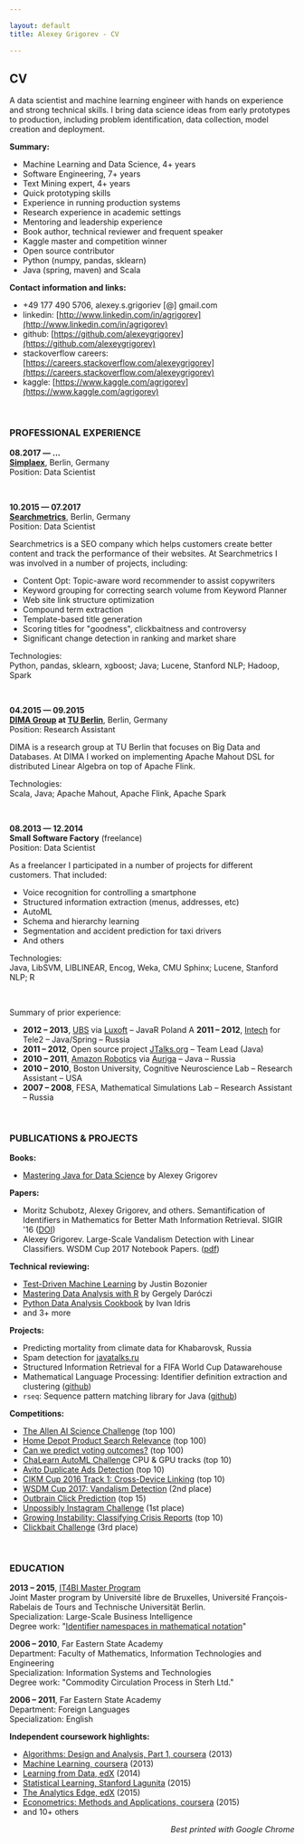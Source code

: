 ```yaml
---

layout: default
title: Alexey Grigorev - CV

---
```



## CV

A data scientist and machine learning engineer with hands on experience and strong technical skills. I bring data science ideas from early prototypes to production, including problem identification, data collection, model creation and deployment. 


**Summary:**

- Machine Learning and Data Science, 4+ years
- Software Engineering, 7+ years
- Text Mining expert, 4+ years
- Quick prototyping skills
- Experience in running production systems
- Research experience in academic settings
- Mentoring and leadership experience
- Book author, technical reviewer and frequent speaker
- Kaggle master and competition winner
- Open source contributor
- Python (numpy, pandas, sklearn)
- Java (spring, maven) and Scala

**Contact information and links:**

- +49 177 490 5706, alexey.s.grigoriev [@] gmail.com
- linkedin: [http://www.linkedin.com/in/agrigorev](http://www.linkedin.com/in/agrigorev)
- github: [https://github.com/alexeygrigorev](https://github.com/alexeygrigorev)
- stackoverflow careers: [https://careers.stackoverflow.com/alexeygrigorev](https://careers.stackoverflow.com/alexeygrigorev)
- kaggle: [https://www.kaggle.com/agrigorev](https://www.kaggle.com/agrigorev)


&nbsp;

### PROFESSIONAL EXPERIENCE

<strong>08.2017 &mdash; ...</strong><br/>
<strong>[Simplaex](http://www.simplaex.com)</strong>, Berlin, Germany<br/>
Position: Data Scientist<br/>

&nbsp;


<strong>10.2015 &mdash; 07.2017</strong><br/>
<strong>[Searchmetrics](http://www.searchmetrics.com)</strong>, Berlin, Germany<br/>
Position: Data Scientist<br/>

Searchmetrics is a SEO company which helps customers create better content and track the performance of their websites. At Searchmetrics I was involved in a number of projects, including:

- Content Opt: Topic-aware word recommender to assist copywriters
- Keyword grouping for correcting search volume from Keyword Planner
- Web site link structure optimization
- Compound term extraction
- Template-based title generation
- Scoring titles for "goodness", clickbaitness and controversy
- Significant change detection in ranking and market share


Technologies:<br/>
Python, pandas, sklearn, xgboost; Java; Lucene, Stanford NLP; Hadoop, Spark<br/>


&nbsp;

<strong>04.2015 &mdash; 09.2015</strong><br/>
**[DIMA Group](http://www.dima.tu-berlin.de/) at [TU Berlin](http://www.tu-berlin.de/)**, Berlin, Germany<br/>
Position: Research Assistant<br/>

DIMA is a research group at TU Berlin that focuses on Big Data and Databases. At DIMA I worked on
implementing Apache Mahout DSL for distributed Linear Algebra on top of Apache Flink. <br/>

Technologies:<br/>
Scala, Java; Apache Mahout, Apache Flink, Apache Spark<br/>


&nbsp;

<strong>08.2013 &mdash; 12.2014</strong><br/>
<strong>Small Software Factory</strong> (freelance)<br/>
Position: Data Scientist<br/>

As a freelancer I participated in a number of projects for different customers. That included:

- Voice recognition for controlling a smartphone
- Structured information extraction (menus, addresses, etc)
- AutoML
- Schema and hierarchy learning
- Segmentation and accident prediction for taxi drivers
- And others

Technologies:<br/>
Java, LibSVM, LIBLINEAR, Encog, Weka, CMU Sphinx; Lucene, Stanford NLP; R<br/>

&nbsp;

Summary of prior experience:

* <strong>2012 &ndash; 2013</strong>, <a href="http://www.ubs.com/">UBS</a> via <a href="http://www.luxoft.com/">Luxoft</a> &ndash; JavaR Poland
A <strong>2011 &ndash; 2012</strong>, <a href="http://intech-global.com/">Intech</a> for Tele2 &ndash; Java/Spring &ndash; Russia
* <strong>2011 &ndash; 2012</strong>, Open source project <a href="http://jtalks.org">JTalks.org</a> &ndash; Team Lead (Java)
* <strong>2010 &ndash; 2011</strong>, <a href="https://www.amazonrobotics.com/">Amazon Robotics</a> via <a href="https://www.auriga.com/">Auriga</a> &ndash; Java &ndash; Russia
* <strong>2010 &ndash; 2010</strong>, Boston University, Cognitive Neuroscience Lab &ndash; Research Assistant &ndash; USA
* <strong>2007 &ndash; 2008</strong>, FESA, Mathematical Simulations Lab &ndash; Research Assistant &ndash; Russia

&nbsp;

### PUBLICATIONS & PROJECTS

**Books:**

- [Mastering Java for Data Science](https://www.packtpub.com/big-data-and-business-intelligence/mastering-java-data-science) by Alexey Grigorev


**Papers:**

- Moritz Schubotz, Alexey Grigorev, and others. Semantification of Identifiers in Mathematics for Better Math Information Retrieval. SIGIR '16 ([DOI](http://dx.doi.org/10.1145/2911451.2911503))
- Alexey Grigorev. Large-Scale Vandalism Detection with Linear Classifiers. WSDM Cup 2017 Notebook Papers. ([pdf](http://www.uni-weimar.de/medien/webis/events/wsdm-cup-17/wsdmcup17-papers-final/wsdmcup17-vandalism-detection/grigorev17-notebook.pdf))


**Technical reviewing:**

- [Test-Driven Machine Learning](https://www.packtpub.com/big-data-and-business-intelligence/test-driven-machine-learning) by Justin Bozonier
- [Mastering Data Analysis with R](https://www.packtpub.com/big-data-and-business-intelligence/mastering-data-analysis-r) by Gergely Daróczi
- [Python Data Analysis Cookbook](https://www.packtpub.com/big-data-and-business-intelligence/python-data-analysis-cookbook) by Ivan Idris 
- and 3+ more


**Projects:**

- Predicting mortality from climate data for Khabarovsk, Russia
- Spam detection for [javatalks.ru](http://javatalks.ru/)
- Structured Information Retrieval for a FIFA World Cup Datawarehouse
- Mathematical Language Processing: Identifier definition extraction and clustering ([github](https://github.com/alexeygrigorev/namespacediscovery-pipeline))
- `rseq`: Sequence pattern matching library for Java ([github](https://github.com/alexeygrigorev/rseq))


**Competitions:**

- [The Allen AI Science Challenge](https://www.kaggle.com/c/the-allen-ai-science-challenge) (top 100)
- [Home Depot Product Search Relevance](https://www.kaggle.com/c/home-depot-product-search-relevance) (top 100)
- [Can we predict voting outcomes?](https://inclass.kaggle.com/c/can-we-predict-voting-outcomes) (top 100)
- [ChaLearn AutoML Challenge](https://competitions.codalab.org/competitions/2321) CPU & GPU tracks (top 10)
- [Avito Duplicate Ads Detection](https://www.kaggle.com/c/avito-duplicate-ads-detection) (top 10)
- [CIKM Cup 2016 Track 1: Cross-Device Linking](https://competitions.codalab.org/competitions/11171) (top 10)
- [WSDM Cup 2017: Vandalism Detection](http://www.wsdm-cup-2017.org/vandalism-detection.html) (2nd place)
- [Outbrain Click Prediction](https://www.kaggle.com/c/outbrain-click-prediction) (top 15)
- [Unpossibly Instagram Challenge](http://live.unpossib.ly/instagram) (1st place)
- [Growing Instability: Classifying Crisis Reports](https://www.datasciencechallenge.org/challenges/2/growing-instability) (top 10)
- [Clickbait Challenge](http://clickbait-challenge.org) (3rd place)


&nbsp;

### EDUCATION

**2013 &ndash; 2015**, [IT4BI Master Program](http://it4bi.univ-tours.fr/)<br/>
Joint Master program by Université libre de Bruxelles, Université François-Rabelais de Tours and 
Technische Universität Berlin.<br/>
Specialization: Large-Scale Business Intelligence<br/>
Degree work: "[Identifier namespaces in mathematical notation](http://arxiv.org/abs/1601.03354)"<br/>

**2006 &ndash; 2010**, Far Eastern State Academy<br/>
Department: Faculty of Mathematics, Information Technologies and Engineering<br/>
Specialization: Information Systems and Technologies<br/>
Degree work: "Commodity Circulation Process in Sterh Ltd."<br/>

**2006 &ndash; 2011**, Far Eastern State Academy<br/>
Department: Foreign Languages<br/>
Specialization: English<br/>


**Independent coursework highlights:**

- [Algorithms: Design and Analysis, Part 1, coursera](https://www.coursera.org/course/algo) (2013)
- [Machine Learning, coursera](https://www.coursera.org/course/ml) (2013)
- [Learning from Data, edX](https://www.edx.org/course/learning-data-caltechx-cs1156x) (2014)
- [Statistical Learning, Stanford Lagunita](https://lagunita.stanford.edu/courses/HumanitiesandScience/StatLearning/Winter2015/about) (2015)
- [The Analytics Edge, edX](https://www.edx.org/course/analytics-edge-mitx-15-071x-0) (2015)
- [Econometrics: Methods and Applications, coursera](https://www.coursera.org/learn/erasmus-econometrics) (2015)
- and 10+ others


<div align="right"><i>Best printed with Google Chrome</i></div>